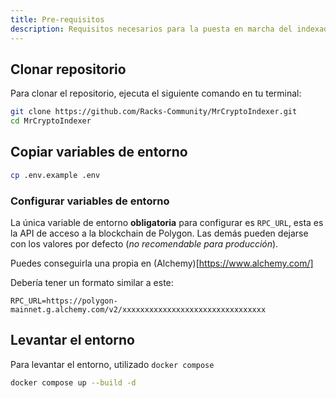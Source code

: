 ```yaml
---
title: Pre-requisitos
description: Requisitos necesarios para la puesta en marcha del indexador.
---
```


## Clonar repositorio

Para clonar el repositorio, ejecuta el siguiente comando en tu terminal:

```bash
git clone https://github.com/Racks-Community/MrCryptoIndexer.git
cd MrCryptoIndexer
```

## Copiar variables de entorno

```bash
cp .env.example .env
```

### Configurar variables de entorno

La única variable de entorno **obligatoria** para configurar es `RPC_URL`, esta es la API de acceso a la blockchain de Polygon.
Las demás pueden dejarse con los valores por defecto (_no recomendable para producción_).

Puedes conseguirla una propia en (Alchemy)[https://www.alchemy.com/]

Debería tener un formato similar a este:

```
RPC_URL=https://polygon-mainnet.g.alchemy.com/v2/xxxxxxxxxxxxxxxxxxxxxxxxxxxxxxxx
```

## Levantar el entorno

Para levantar el entorno, utilizado `docker compose`

```bash
docker compose up --build -d
```
